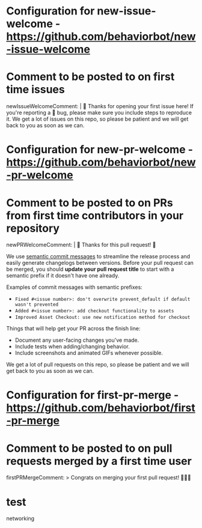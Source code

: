 # Configuration for new-issue-welcome - https://github.com/behaviorbot/new-issue-welcome

# Comment to be posted to on first time issues
newIssueWelcomeComment: |
  👋 Thanks for opening your first issue here! If you're reporting a 🐞 bug, please make sure you include steps to reproduce it. We get a lot of issues on this repo, so please be patient and we will get back to you as soon as we can.

# Configuration for new-pr-welcome - https://github.com/behaviorbot/new-pr-welcome

# Comment to be posted to on PRs from first time contributors in your repository
newPRWelcomeComment: |
  💖 Thanks for this pull request! 💖

  We use [semantic commit messages](https://snipe-it.readme.io/docs/contributing-overview#section-pull-request-guidelines) to streamline the release process and easily generate changelogs between versions. Before your pull request can be merged, you should **update your pull request title** to start with a semantic prefix if it doesn't have one already.

  Examples of commit messages with semantic prefixes:

  - `Fixed #<issue number>: don't overwrite prevent_default if default wasn't prevented`
  - `Added #<issue number>: add checkout functionality to assets`
  - `Improved Asset Checkout: use new notification method for checkout`

  Things that will help get your PR across the finish line:

  - Document any user-facing changes you've made.
  - Include tests when adding/changing behavior.
  - Include screenshots and animated GIFs whenever possible.

  We get a lot of pull requests on this repo, so please be patient and we will get back to you as soon as we can.

# Configuration for first-pr-merge - https://github.com/behaviorbot/first-pr-merge

# Comment to be posted to on pull requests merged by a first time user
firstPRMergeComment: >
  Congrats on merging your first pull request! 🎉🎉🎉
# test
networking
